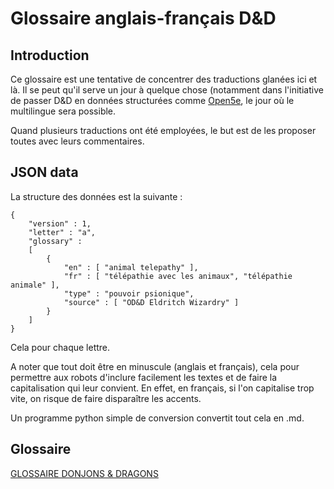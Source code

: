 # Glossaire anglais-français D&D

## Introduction

Ce glossaire est une tentative de concentrer des traductions glanées ici et là. Il se peut qu'il serve un jour à quelque chose (notamment dans l'initiative de passer D&D en données structurées comme [Open5e](https://github.com/open5e), le jour où le multilingue sera possible.

Quand plusieurs traductions ont été employées, le but est de les proposer toutes avec leurs commentaires.

## JSON data

La structure des données est la suivante :

```
{
    "version" : 1,
    "letter" : "a",
    "glossary" :
    [
        {
            "en" : [ "animal telepathy" ],
            "fr" : [ "télépathie avec les animaux", "télépathie animale" ],
            "type" : "pouvoir psionique",
            "source" : [ "OD&D Eldritch Wizardry" ]
        }
    ]
}
```

Cela pour chaque lettre.

A noter que tout doit être en minuscule (anglais et français), cela pour permettre aux robots d'inclure facilement les textes et de faire la capitalisation qui leur convient. En effet, en français, si l'on capitalise trop vite, on risque de faire disparaître les accents.

Un programme python simple de conversion convertit tout cela en .md.

## Glossaire

[GLOSSAIRE DONJONS & DRAGONS](GLOSSAIRE_DONJONS_ET_DRAGONS.md)

